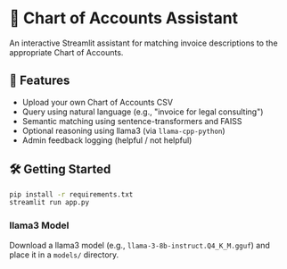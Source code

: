 # 🧾 Chart of Accounts Assistant

An interactive Streamlit assistant for matching invoice descriptions to the appropriate Chart of Accounts.

## 🚀 Features
- Upload your own Chart of Accounts CSV
- Query using natural language (e.g., "invoice for legal consulting")
- Semantic matching using sentence-transformers and FAISS
- Optional reasoning using llama3 (via `llama-cpp-python`)
- Admin feedback logging (helpful / not helpful)

## 🛠️ Getting Started

```bash
pip install -r requirements.txt
streamlit run app.py
```

### llama3 Model
Download a llama3 model (e.g., `llama-3-8b-instruct.Q4_K_M.gguf`) and place it in a `models/` directory.

